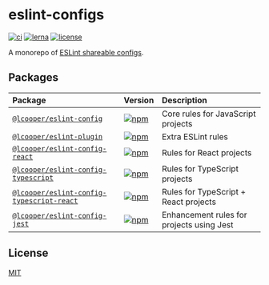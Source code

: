 # eslint-configs
[![ci](https://img.shields.io/github/actions/workflow/status/luciancooper/eslint-configs/ci.yml?logo=github&style=for-the-badge)](https://github.com/luciancooper/eslint-configs/actions/workflows/ci.yml)
[![lerna](https://img.shields.io/badge/maintained%20with-lerna-cc00ff.svg?style=for-the-badge)](https://lerna.js.org)
[![license](https://img.shields.io/github/license/luciancooper/eslint-configs?color=yellow&style=for-the-badge)](#license)

A monorepo of [ESLint shareable configs](https://eslint.org/docs/developer-guide/shareable-configs).

## Packages

| Package | Version | Description |
| :-- | :-- | :-- |
| [`@lcooper/eslint-config`](packages/eslint-config) | [![npm](https://img.shields.io/npm/v/@lcooper/eslint-config?logo=npm&style=flat-square)](https://www.npmjs.com/package/@lcooper/eslint-config) | Core rules for JavaScript projects |
| [`@lcooper/eslint-plugin`](packages/eslint-plugin) | [![npm](https://img.shields.io/npm/v/@lcooper/eslint-plugin?logo=npm&style=flat-square)](https://www.npmjs.com/package/@lcooper/eslint-plugin) | Extra ESLint rules |
| [`@lcooper/eslint-config-react`](packages/eslint-config-react) | [![npm](https://img.shields.io/npm/v/@lcooper/eslint-config-react?logo=npm&style=flat-square)](https://www.npmjs.com/package/@lcooper/eslint-config-react) | Rules for React projects |
| [`@lcooper/eslint-config-typescript`](packages/eslint-config-typescript) | [![npm](https://img.shields.io/npm/v/@lcooper/eslint-config-typescript?logo=npm&style=flat-square)](https://www.npmjs.com/package/@lcooper/eslint-config-typescript) | Rules for TypeScript projects |
| [`@lcooper/eslint-config-typescript-react`](packages/eslint-config-typescript-react) | [![npm](https://img.shields.io/npm/v/@lcooper/eslint-config-typescript-react?logo=npm&style=flat-square)](https://www.npmjs.com/package/@lcooper/eslint-config-typescript-react) | Rules for TypeScript + React projects |
| [`@lcooper/eslint-config-jest`](packages/eslint-config-jest) | [![npm](https://img.shields.io/npm/v/@lcooper/eslint-config-jest?logo=npm&style=flat-square)](https://www.npmjs.com/package/@lcooper/eslint-config-jest) | Enhancement rules for projects using Jest |

## License

[MIT](LICENSE)
